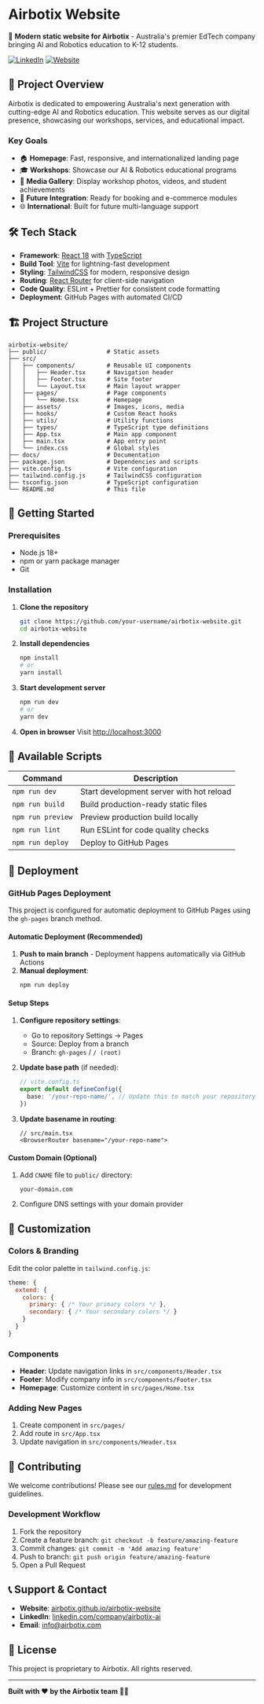 # Airbotix Website

🚀 **Modern static website for Airbotix** - Australia's premier EdTech company bringing AI and Robotics education to K-12 students.

[![LinkedIn](https://img.shields.io/badge/LinkedIn-Airbotix-blue?style=flat&logo=linkedin)](https://www.linkedin.com/company/airbotix-ai)
[![Website](https://img.shields.io/badge/Website-Live-green?style=flat)](https://airbotix.github.io/airbotix-website/)

## 🎯 Project Overview

Airbotix is dedicated to empowering Australia's next generation with cutting-edge AI and Robotics education. This website serves as our digital presence, showcasing our workshops, services, and educational impact.

### Key Goals
- 🏠 **Homepage**: Fast, responsive, and internationalized landing page
- 🎓 **Workshops**: Showcase our AI & Robotics educational programs
- 📸 **Media Gallery**: Display workshop photos, videos, and student achievements  
- 🛒 **Future Integration**: Ready for booking and e-commerce modules
- 🌐 **International**: Built for future multi-language support

## 🛠️ Tech Stack

- **Framework**: [React 18](https://reactjs.org/) with [TypeScript](https://www.typescriptlang.org/)
- **Build Tool**: [Vite](https://vitejs.dev/) for lightning-fast development
- **Styling**: [TailwindCSS](https://tailwindcss.com/) for modern, responsive design
- **Routing**: [React Router](https://reactrouter.com/) for client-side navigation
- **Code Quality**: ESLint + Prettier for consistent code formatting
- **Deployment**: GitHub Pages with automated CI/CD

## 🏗️ Project Structure

```
airbotix-website/
├── public/                 # Static assets
├── src/
│   ├── components/         # Reusable UI components
│   │   ├── Header.tsx      # Navigation header
│   │   ├── Footer.tsx      # Site footer
│   │   └── Layout.tsx      # Main layout wrapper
│   ├── pages/              # Page components
│   │   └── Home.tsx        # Homepage
│   ├── assets/             # Images, icons, media
│   ├── hooks/              # Custom React hooks
│   ├── utils/              # Utility functions
│   ├── types/              # TypeScript type definitions
│   ├── App.tsx             # Main app component
│   ├── main.tsx            # App entry point
│   └── index.css           # Global styles
├── docs/                   # Documentation
├── package.json            # Dependencies and scripts
├── vite.config.ts          # Vite configuration
├── tailwind.config.js      # TailwindCSS configuration
├── tsconfig.json           # TypeScript configuration
└── README.md               # This file
```

## 🚀 Getting Started

### Prerequisites
- Node.js 18+ 
- npm or yarn package manager
- Git

### Installation

1. **Clone the repository**
   ```bash
   git clone https://github.com/your-username/airbotix-website.git
   cd airbotix-website
   ```

2. **Install dependencies**
   ```bash
   npm install
   # or
   yarn install
   ```

3. **Start development server**
   ```bash
   npm run dev
   # or
   yarn dev
   ```

4. **Open in browser**
   Visit [http://localhost:3000](http://localhost:3000)

## 📜 Available Scripts

| Command | Description |
|---------|-------------|
| `npm run dev` | Start development server with hot reload |
| `npm run build` | Build production-ready static files |
| `npm run preview` | Preview production build locally |
| `npm run lint` | Run ESLint for code quality checks |
| `npm run deploy` | Deploy to GitHub Pages |

## 🚢 Deployment

### GitHub Pages Deployment

This project is configured for automatic deployment to GitHub Pages using the `gh-pages` branch method.

#### Automatic Deployment (Recommended)

1. **Push to main branch** - Deployment happens automatically via GitHub Actions
2. **Manual deployment**:
   ```bash
   npm run deploy
   ```

#### Setup Steps

1. **Configure repository settings**:
   - Go to repository Settings → Pages
   - Source: Deploy from a branch
   - Branch: `gh-pages` / `/ (root)`

2. **Update base path** (if needed):
   ```typescript
   // vite.config.ts
   export default defineConfig({
     base: '/your-repo-name/', // Update this to match your repository name
   })
   ```

3. **Update basename in routing**:
   ```tsx
   // src/main.tsx
   <BrowserRouter basename="/your-repo-name">
   ```

#### Custom Domain (Optional)

1. Add `CNAME` file to `public/` directory:
   ```
   your-domain.com
   ```

2. Configure DNS settings with your domain provider

## 🎨 Customization

### Colors & Branding
Edit the color palette in `tailwind.config.js`:
```javascript
theme: {
  extend: {
    colors: {
      primary: { /* Your primary colors */ },
      secondary: { /* Your secondary colors */ }
    }
  }
}
```

### Components
- **Header**: Update navigation links in `src/components/Header.tsx`
- **Footer**: Modify company info in `src/components/Footer.tsx`
- **Homepage**: Customize content in `src/pages/Home.tsx`

### Adding New Pages
1. Create component in `src/pages/`
2. Add route in `src/App.tsx`
3. Update navigation in `src/components/Header.tsx`

## 🤝 Contributing

We welcome contributions! Please see our [rules.md](./rules.md) for development guidelines.

### Development Workflow
1. Fork the repository
2. Create a feature branch: `git checkout -b feature/amazing-feature`
3. Commit changes: `git commit -m 'Add amazing feature'`
4. Push to branch: `git push origin feature/amazing-feature`
5. Open a Pull Request

## 📞 Support & Contact

- **Website**: [airbotix.github.io/airbotix-website](https://airbotix.github.io/airbotix-website/)
- **LinkedIn**: [linkedin.com/company/airbotix-ai](https://www.linkedin.com/company/airbotix-ai)
- **Email**: info@airbotix.com

## 📄 License

This project is proprietary to Airbotix. All rights reserved.

---

**Built with ❤️ by the Airbotix team** 🤖✨
